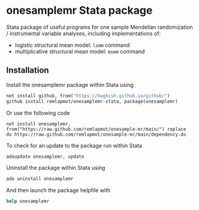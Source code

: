# onesamplemr Stata package

Stata package of useful programs for one sample Mendelian randomization / instrumental variable 
analyses, including implementations of:

* logistic structural mean model: `lsmm` command
* multiplicative structural mean model: `msmm` command

## Installation

Install the onesamplemr package within Stata using
``` stata
net install github, from("https://haghish.github.io/github/")
github install remlapmot/onesamplemr-stata, package(onesamplemr)
```

Or use the following code
```
net install onesamplemr, from("https://raw.github.com/remlapmot/onesample-mr/main/") replace
do https://raw.github.com/remlapmot/onesample-mr/main/dependency.do
```

To check for an update to the package run within Stata
``` stata
adoupdate onesamplemr, update
```

Uninstall the package within Stata using
``` stata
ado uninstall onesamplemr
```

And then launch the package helpfile with
``` stata
help onesamplemr
```
